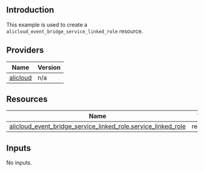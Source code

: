 <!-- BEGIN_TF_DOCS -->
## Introduction

This example is used to create a `alicloud_event_bridge_service_linked_role` resource.

## Providers

| Name | Version |
|------|---------|
| <a name="provider_alicloud"></a> [alicloud](#provider\_alicloud) | n/a |

## Resources

| Name | Type |
|------|------|
| [alicloud_event_bridge_service_linked_role.service_linked_role](https://registry.terraform.io/providers/aliyun/alicloud/latest/docs/resources/event_bridge_service_linked_role) | resource |

## Inputs

No inputs.
<!-- END_TF_DOCS -->    